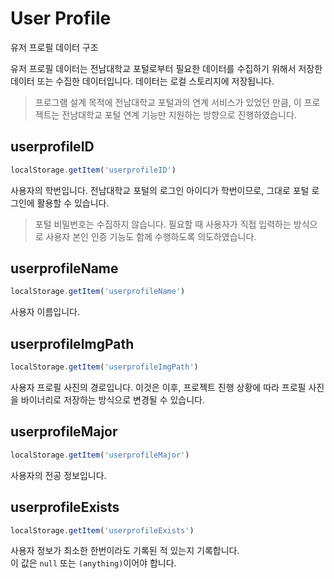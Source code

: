# User Profile
유저 프로필 데이터 구조  

유저 프로필 데이터는 전남대학교 포털로부터 필요한 데이터를 수집하기 위해서 저장한 데이터 또는 수집한 데이터입니다. 데이터는 로컬 스토리지에 저장됩니다.  

> 프로그램 설계 목적에 전남대학교 포털과의 연계 서비스가 있었던 만큼, 이 프로젝트는 전남대학교 포털 연계 기능만 지원하는 방향으로 진행하였습니다.  

## userprofileID
```js
localStorage.getItem('userprofileID')
```
사용자의 학번입니다. 전남대학교 포털의 로그인 아이디가 학번이므로, 그대로 포털 로그인에 활용할 수 있습니다.  

> 포털 비밀번호는 수집하지 않습니다. 필요할 때 사용자가 직접 입력하는 방식으로 사용자 본인 인증 기능도 함께 수행하도록 의도하였습니다.  

## userprofileName
```js
localStorage.getItem('userprofileName')
```
사용자 이름입니다. 

## userprofileImgPath
```js
localStorage.getItem('userprofileImgPath')
```
사용자 프로필 사진의 경로입니다. 이것은 이후, 프로젝트 진행 상황에 따라 프로필 사진을 바이너리로 저장하는 방식으로 변경될 수 있습니다.

## userprofileMajor
```js
localStorage.getItem('userprofileMajor')
```
사용자의 전공 정보입니다.

## userprofileExists
```js
localStorage.getItem('userprofileExists')
```
사용자 정보가 최소한 한번이라도 기록된 적 있는지 기록합니다.  
이 값은 `null` 또는 `(anything)`이어야 합니다.  
